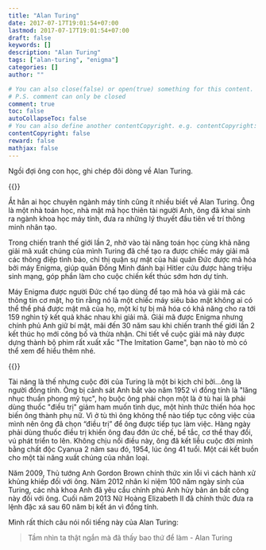 ```yaml
---
title: "Alan Turing"
date: 2017-07-17T19:01:54+07:00
lastmod: 2017-07-17T19:01:54+07:00
draft: false
keywords: []
description: "Alan Turing"
tags: ["alan-turing", "enigma"]
categories: []
author: ""

# You can also close(false) or open(true) something for this content.
# P.S. comment can only be closed
comment: true
toc: false
autoCollapseToc: false
# You can also define another contentCopyright. e.g. contentCopyright: "This is another copyright."
contentCopyright: false
reward: false
mathjax: false
---
```


Ngồi đợi ông con học, ghi chép đôi dòng về Alan Turing.

{{<imgcap title="Alan Turing" src="/images/posts/alan_turing.jpg">}}

<!--more-->

Ắt hẳn ai học chuyên ngành máy tính cũng ít nhiều biết về Alan Turing. Ông là một nhà toán học, nhà mật mã học thiên tài người Anh, ông đã khai sinh ra ngành khoa học máy tính, đưa ra những lý thuyết đầu tiên về trí thông minh nhân tạo.

Trong chiến tranh thế giới lần 2, nhờ vào tài năng toán học cùng khả năng giải mã xuất chúng của mình Turing đã chế tạo ra được chiếc máy giải mã các thông điệp tình báo, chỉ thị quận sự mật của hải quân Đức được mã hóa bởi máy Enigma, giúp quân Đồng Minh đánh bại Hitler cứu được hàng triệu sinh mạng, góp phần làm cho cuộc chiến kết thúc sớm hơn dự tính.

Máy Enigma được người Đức chế tạo dùng để tạo mã hóa và giải mã các thông tin cơ mật, họ tin rằng nó là một chiếc máy siêu bảo mật không ai có thể thể phá được mật mã của họ, một kí tự bị mã hóa có khả năng cho ra tới 159 nghìn tỷ kết quả khác nhau khi giải mã. Giải mã được Enigma nhưng chính phủ Anh giữ bí mật, mãi đến 30 năm sau khi chiến tranh thế giới lần 2 kết thúc họ mới công bố và thừa nhận. Chi tiết về cuộc giải mã này được dựng thành bộ phim rất xuất xắc "The Imitation Game", bạn nào tò mò có thể xem để hiểu thêm nhé.


{{<imgcap title="Enigma" src="/images/posts/enigma.jpg">}}

Tài năng là thế nhưng cuộc đời của Turing là một bi kịch chỉ bởi…ông là người đồng tính. Ông bị cảnh sát Anh bắt vào năm 1952 vì đồng tính là "lăng nhục thuần phong mỹ tục", họ buộc ông phải chọn một là ở tù hai là phải dùng thuốc "điều trị" giảm ham muốn tình dục, một hình thức thiến hóa học biến ông thành phụ nữ. Vì ở tù thì ông không thể nào tiếp tục công việc của mình nên ông đã chọn “điều trị” để ông được tiếp tục làm việc. Hàng ngày phải dùng thuốc điều trị khiến ông đau đớn ức chế, bế tắc, cơ thể thay đổi, vú phát triển to lên. Không chịu nổi điều này, ông đã kết liễu cuộc đời mình bằng chất độc Cyanua 2 năm sau đó, 1954, lúc ông 41 tuổi. Một cái kết buồn cho một tài năng xuất chúng của nhân loại.

Năm 2009, Thủ tướng Anh Gordon Brown chính thức xin lỗi vì cách hành xử khủng khiếp đối với ông. Năm 2012 nhân kỉ niệm 100 năm ngày sinh của Turing, các nhà khoa Anh đã yêu cầu chính phủ Anh hủy bản án bất công này đối với ông. Cuối năm 2013 Nữ Hoàng Elizabeth II đã chính thức đưa ra lệnh đặc xá sau 60 năm bị kết án vì đồng tính.


Mình rất thích câu nói nổi tiếng này của Alan Turing:

> Tầm nhìn ta thật ngắn mà đã thấy bao thứ để làm - Alan Turing
